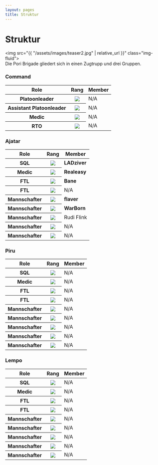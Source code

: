 ```yaml
---
layout: pages
title: Struktur
---
```

# Struktur
<img src="{{ "/assets/images/teaser2.jpg" | relative_url }}" class="img-fluid">
<br />
Die Pori Brigade gliedert sich in einen Zugtrupp und drei Gruppen.   

### Command
<table class="table">
  <thead>
    <tr>
      <th scope="col">Role</th>
      <th scope="col">Rang</th>
      <th scope="col">Member</th>
    </tr>
  </thead>
  <tbody>
    <tr>
      <th scope="row">Platoonleader</th>
      <th><img src="{{ "/assets/images/ranks/100px-Luutnantti_kauluslaatta.svg.png" | relative_url }}" class="img-fluid"></th>
      <td>N/A</td>
    </tr>
    <tr>
      <th scope="row">Assistant Platoonleader</th>
      <th><img src="{{ "/assets/images/ranks/100px-Sotilasmestari_kauluslaatta.svg.png" | relative_url }}" class="img-fluid"></th>
      <td>N/A</td>
    </tr>
    <tr>
      <th scope="row">Medic</th>
      <th><img src="{{ "/assets/images/ranks/100px-Alikersantti_kauluslaatta.svg.png" | relative_url }}" class="img-fluid"></th>
      <td>N/A</td>
    </tr>
    <tr>
      <th scope="row">RTO</th>
      <th><img src="{{ "/assets/images/ranks/323px-Korpraali_kauluslaatta.svg.png" | relative_url }}" class="img-fluid"></th>
      <td>N/A</td>
    </tr>
  </tbody>
</table>

### Ajatar
<table class="table">
  <thead>
    <tr>
      <th scope="col">Role</th>
      <th scope="col">Rang</th>
      <th scope="col">Member</th>
    </tr>
  </thead>
  <tbody>
    <tr>
      <th scope="row">SQL</th>
      <th><img src="{{ "/assets/images/ranks/100px-Kersantti_kauluslaatta.svg.png" | relative_url }}" class="img-fluid"></th>
      <td><b>LADziver</b></td>
    </tr>
    <tr>
      <th scope="row">Medic</th>
      <th><img src="{{ "/assets/images/ranks/100px-Alikersantti_kauluslaatta.svg.png" | relative_url }}" class="img-fluid"></th>
      <td><b>Realeasy</b></td>
    </tr>
    <tr>
      <th scope="row">FTL</th>
      <th><img src="{{ "/assets/images/ranks/100px-Alikersantti_kauluslaatta.svg.png" | relative_url }}" class="img-fluid"> </th>
      <td><b>Bane</b></td>
    </tr>
    <tr>
      <th scope="row">FTL</th>
      <th><img src="{{ "/assets/images/ranks/100px-Alikersantti_kauluslaatta.svg.png" | relative_url }}" class="img-fluid"> </th>
      <td>N/A</td>
    </tr>
    <tr>
      <th scope="row">Mannschafter</th>
      <th><img src="{{ "/assets/images/ranks/100px-Sotamies_kauluslaatta.svg.png" | relative_url }}" class="img-fluid"></th>
      <td><b>flaver</b></td>
    </tr>
    <tr>
      <th scope="row">Mannschafter</th>
      <th><img src="{{ "/assets/images/ranks/100px-Sotamies_kauluslaatta.svg.png" | relative_url }}" class="img-fluid"></th>
      <td><b>WarBorn</b></td>
    </tr>
    <tr>
      <th scope="row">Mannschafter</th>
      <th><img src="{{ "/assets/images/ranks/100px-Sotamies_kauluslaatta.svg.png" | relative_url }}" class="img-fluid"></th>
      <td>Rudi Flink</td>
    </tr>
    <tr>
      <th scope="row">Mannschafter</th>
      <th><img src="{{ "/assets/images/ranks/100px-Sotamies_kauluslaatta.svg.png" | relative_url }}" class="img-fluid"></th>
      <td>N/A</td>
    </tr>
    <tr>
      <th scope="row">Mannschafter</th>
      <th><img src="{{ "/assets/images/ranks/100px-Sotamies_kauluslaatta.svg.png" | relative_url }}" class="img-fluid"></th>
      <td>N/A</td>
    </tr>
  </tbody>
</table>
   
### Piru
<table class="table">
  <thead>
    <tr>
      <th scope="col">Role</th>
      <th scope="col">Rang</th>
      <th scope="col">Member</th>
    </tr>
  </thead>
  <tbody>
    <tr>
      <th scope="row">SQL</th>
      <th><img src="{{ "/assets/images/ranks/100px-Kersantti_kauluslaatta.svg.png" | relative_url }}" class="img-fluid"></th>
      <td>N/A</td>
    </tr>
    <tr>
      <th scope="row">Medic</th>
      <th><img src="{{ "/assets/images/ranks/100px-Alikersantti_kauluslaatta.svg.png" | relative_url }}" class="img-fluid"></th>
      <td>N/A</td>
    </tr>
    <tr>
      <th scope="row">FTL</th>
      <th><img src="{{ "/assets/images/ranks/100px-Alikersantti_kauluslaatta.svg.png" | relative_url }}" class="img-fluid"> </th>
      <td>N/A</td>
    </tr>
    <tr>
      <th scope="row">FTL</th>
      <th><img src="{{ "/assets/images/ranks/100px-Alikersantti_kauluslaatta.svg.png" | relative_url }}" class="img-fluid"> </th>
      <td>N/A</td>
    </tr>
    <tr>
      <th scope="row">Mannschafter</th>
      <th><img src="{{ "/assets/images/ranks/100px-Sotamies_kauluslaatta.svg.png" | relative_url }}" class="img-fluid"></th>
      <td>N/A</td>
    </tr>
    <tr>
      <th scope="row">Mannschafter</th>
      <th><img src="{{ "/assets/images/ranks/100px-Sotamies_kauluslaatta.svg.png" | relative_url }}" class="img-fluid"></th>
      <td>N/A</td>
    </tr>
    <tr>
      <th scope="row">Mannschafter</th>
      <th><img src="{{ "/assets/images/ranks/100px-Sotamies_kauluslaatta.svg.png" | relative_url }}" class="img-fluid"></th>
      <td>N/A</td>
    </tr>
    <tr>
      <th scope="row">Mannschafter</th>
      <th><img src="{{ "/assets/images/ranks/100px-Sotamies_kauluslaatta.svg.png" | relative_url }}" class="img-fluid"></th>
      <td>N/A</td>
    </tr>
    <tr>
      <th scope="row">Mannschafter</th>
      <th><img src="{{ "/assets/images/ranks/100px-Sotamies_kauluslaatta.svg.png" | relative_url }}" class="img-fluid"></th>
      <td>N/A</td>
    </tr>
  </tbody>
</table>

### Lempo
<table class="table">
  <thead>
    <tr>
      <th scope="col">Role</th>
      <th scope="col">Rang</th>
      <th scope="col">Member</th>
    </tr>
  </thead>
  <tbody>
    <tr>
      <th scope="row">SQL</th>
      <th><img src="{{ "/assets/images/ranks/100px-Kersantti_kauluslaatta.svg.png" | relative_url }}" class="img-fluid"></th>
      <td>N/A</td>
    </tr>
    <tr>
      <th scope="row">Medic</th>
      <th><img src="{{ "/assets/images/ranks/100px-Alikersantti_kauluslaatta.svg.png" | relative_url }}" class="img-fluid"></th>
      <td>N/A</td>
    </tr>
    <tr>
      <th scope="row">FTL</th>
      <th><img src="{{ "/assets/images/ranks/100px-Alikersantti_kauluslaatta.svg.png" | relative_url }}" class="img-fluid"> </th>
      <td>N/A</td>
    </tr>
    <tr>
      <th scope="row">FTL</th>
      <th><img src="{{ "/assets/images/ranks/100px-Alikersantti_kauluslaatta.svg.png" | relative_url }}" class="img-fluid"> </th>
      <td>N/A</td>
    </tr>
    <tr>
      <th scope="row">Mannschafter</th>
      <th><img src="{{ "/assets/images/ranks/100px-Sotamies_kauluslaatta.svg.png" | relative_url }}" class="img-fluid"></th>
      <td>N/A</td>
    </tr>
    <tr>
      <th scope="row">Mannschafter</th>
      <th><img src="{{ "/assets/images/ranks/100px-Sotamies_kauluslaatta.svg.png" | relative_url }}" class="img-fluid"></th>
      <td>N/A</td>
    </tr>
    <tr>
      <th scope="row">Mannschafter</th>
      <th><img src="{{ "/assets/images/ranks/100px-Sotamies_kauluslaatta.svg.png" | relative_url }}" class="img-fluid"></th>
      <td>N/A</td>
    </tr>
    <tr>
      <th scope="row">Mannschafter</th>
      <th><img src="{{ "/assets/images/ranks/100px-Sotamies_kauluslaatta.svg.png" | relative_url }}" class="img-fluid"></th>
      <td>N/A</td>
    </tr>
    <tr>
      <th scope="row">Mannschafter</th>
      <th><img src="{{ "/assets/images/ranks/100px-Sotamies_kauluslaatta.svg.png" | relative_url }}" class="img-fluid"></th>
      <td>N/A</td>
    </tr>
  </tbody>
</table>